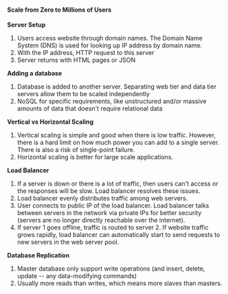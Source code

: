 #### Scale from Zero to Millions of Users
<b>Server Setup</b>
1. Users access website through domain names. The Domain Name System (DNS) is used for looking up IP address by domain name.
2. With the IP address, HTTP request to this server
3. Server returns with HTML pages or JSON

<b>Adding a database</b>
1. Database is added to another server. Separating web tier and data tier servers allow them to be scaled independently
2. NoSQL for specific requirements, like unstructured and/or massive amounts of data that doesn't require relational data

<b>Vertical vs Horizontal Scaling</b>
1. Vertical scaling is simple and good when there is low traffic. However, there is a hard limit on how much power you can add to a single server. There is also a risk of single-point failure.
2. Horizontal scaling is better for large scale applications.

<b>Load Balancer</b>
1. If a server is down or there is a lot of traffic, then users can't access or the responses will be slow. Load balancer resolves these issues.
2. Load balancer evenly distributes traffic among web servers. 
3. User connects to public IP of the load balancer. Load balancer talks between servers in the network via private IPs for better security (servers are no longer directly reachable over the internet).
4. If server 1 goes offline, traffic is routed to server 2. If website traffic grows rapidly, load balancer can automatically start to send requests to new servers in the web server pool.

<b>Database Replication</b>
1. Master database only support write operations (and insert, delete, update -- any data-modifying commands)
2. Usually more reads than writes, which means more slaves than masters.